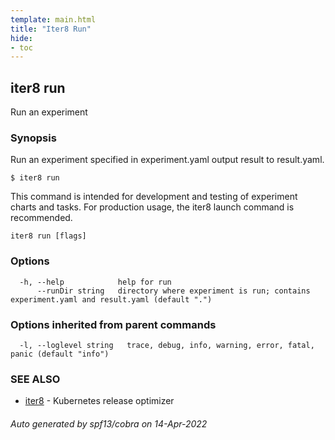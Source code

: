 ```yaml
---
template: main.html
title: "Iter8 Run"
hide:
- toc
---
```

## iter8 run

Run an experiment

### Synopsis


Run an experiment specified in experiment.yaml output result to result.yaml.

	$ iter8 run

This command is intended for development and testing of experiment charts and tasks. For production usage, the iter8 launch command is recommended.


```
iter8 run [flags]
```

### Options

```
  -h, --help            help for run
      --runDir string   directory where experiment is run; contains experiment.yaml and result.yaml (default ".")
```

### Options inherited from parent commands

```
  -l, --loglevel string   trace, debug, info, warning, error, fatal, panic (default "info")
```

### SEE ALSO

* [iter8](iter8.md)	 - Kubernetes release optimizer

###### Auto generated by spf13/cobra on 14-Apr-2022
